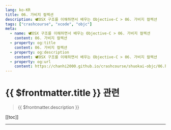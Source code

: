 ```yaml
---
lang: ko-KR
title: 06. 가비지 컬렉션
description: 🕊️OSX 구조를 이해하면서 배우는 Objective-C > 06. 가비지 컬렉션
tags: ["crashcourse", "xcode", "objc"]
meta:
  - name: 🕊️OSX 구조를 이해하면서 배우는 Objective-C > 06. 가비지 컬렉션
    content: 06. 가비지 컬렉션
  - property: og:title
    content: 06. 가비지 컬렉션
  - property: og:description
    content: 🕊️OSX 구조를 이해하면서 배우는 Objective-C > 06. 가비지 컬렉션
  - property: og:url
    content: https://chanhi2000.github.io/crashcourse/shuokai-objc/06.html
---
```


# {{ $frontmatter.title }} 관련

> {{ $frontmatter.description }}

[[toc]]

---

<TagLinks />